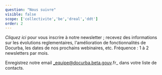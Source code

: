 ```yaml
---
question: "Nous suivre"
visible: false
scope: ['collectivite','be','dreal','ddt']
order: 2
---
```


_Cliquez ici_ pour vous inscrire à notre newsletter ; recevez des informations sur les évolutions reglementaires, l'amélioration de fonctionnalités de Docurba, les dates de nos prochains webinaires, etc. 
Fréquence : 1 à 2 newsletters par mois. 

Enregistrez notre email _equipe@docurba.beta.gouv.fr_ dans votre liste de contacts.
